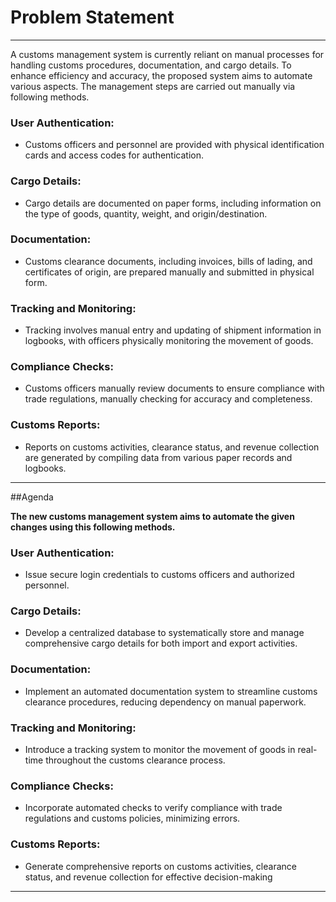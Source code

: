 # Problem Statement  

<hr>
A customs management system is currently reliant on manual processes for handling customs procedures, documentation, and cargo details. To enhance efficiency and accuracy, the proposed system aims to automate various aspects. The management steps are carried out manually via following methods.

### User Authentication:

*   Customs officers and personnel are provided with physical identification cards and access codes for authentication.

### Cargo Details:

*   Cargo details are documented on paper forms, including information on the type of goods, quantity, weight, and origin/destination.

### Documentation:

*   Customs clearance documents, including invoices, bills of lading, and certificates of origin, are prepared manually and submitted in physical form.

### Tracking and Monitoring:

*   Tracking involves manual entry and updating of shipment information in logbooks, with officers physically monitoring the movement of goods.

### Compliance Checks:

*   Customs officers manually review documents to ensure compliance with trade regulations, manually checking for accuracy and completeness.

### Customs Reports:

*   Reports on customs activities, clearance status, and revenue collection are generated by compiling data from various paper records and logbooks.

<hr>

##Agenda

**The new customs management system aims to automate the given changes using this following methods.**

### User Authentication:

*   Issue secure login credentials to customs officers and authorized personnel.

### Cargo Details:

*   Develop a centralized database to systematically store and manage comprehensive cargo details for both import and export activities.

### Documentation:

*   Implement an automated documentation system to streamline customs clearance procedures, reducing dependency on manual paperwork.

### Tracking and Monitoring:

*   Introduce a tracking system to monitor the movement of goods in real-time throughout the customs clearance process.

### Compliance Checks:

*   Incorporate automated checks to verify compliance with trade regulations and customs policies, minimizing errors.

### Customs Reports:

*   Generate comprehensive reports on customs activities, clearance status, and revenue collection for effective decision-making

<hr>
